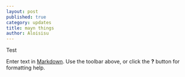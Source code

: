 ```yaml
---
layout: post
published: true
category: updates
title: mayn things
author: Aloisisu
---
```

Test

Enter text in [Markdown](http://daringfireball.net/projects/markdown/). Use the toolbar above, or click the **?** button for formatting help.
